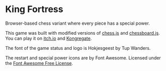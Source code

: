 # King Fortress
Browser-based chess variant where every piece has a special power.

This game was built with modified versions of [chess.js](https://github.com/jhlywa/chess.js) and [chessboard.js](https://github.com/oakmac/chessboardjs). You can play it on [itch.io](https://tagurit.itch.io/king-fortress) and [Kongregate](https://www.kongregate.com/games/gadget593/king-fortress).

The font of the game status and logo is Hokjesgeest by Tup Wanders.

The restart and special power icons are by Font Awesome. Licensed under the [Font Awesome Free License](https://fontawesome.com/license/free).
